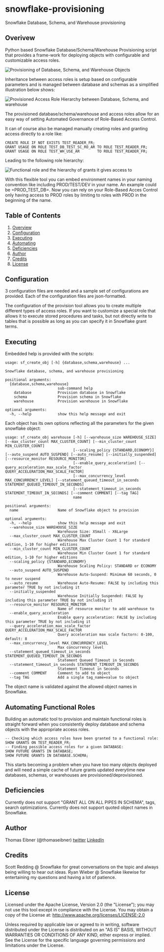 # snowflake-provisioning

Snowflake Database, Schema, and Warehouse provisioning

## Overivew

Python based Snowflake Database/Schema/Warehouse Provisioning script that provides a frame-work for deploying objects with configurable and customizable access roles.

<img src="images/Diagram1.png" alt="Provisioning of Database, Schema, and Warehouse Objects" title="Provisioning Objects" /> 

Inheritance between access roles is setup based on configurable parameters and is managed between database and schemas as a simplified illustration below shows:

<img src="images/Diagram2.png" alt="Provisioned Access Role Hierarchy between Database, Schema, and warehouse" title="Access Role Hierarchy" />

The provisioned database/schema/warehouse and access roles allow for an easy way of setting Automated Governance of Role-Based Access Control.

It can of course also be managed manually creating roles and granting access directly to a role like:

```
CREATE ROLE IF NOT EXISTS TEST_READER_FR;
GRANT USAGE ON ROLE TEST_DB_TEST_SC_RO_AR TO ROLE TEST_READER_FR;
GRANT USAGE ON ROLE TEST_WH_USE_AR        TO ROLE TEST_READER_FR;
```

Leading to the following role hierarchy:

<img src="images/Diagram3.png" alt="Functional role and the hierarchy of grants it gives access to" title="Functional role hierarchy" />

With this flexible tool you can embed environment names in your naming convention like including PROD/TEST/DEV in your name. An example could be =PROD_TEST_DB=. Now you can rely on your Role-Based Acces Control only having access to PROD roles by limiting to roles with PROD in the beginning of the name.

## Table of Contents

1. [Overview](#overview)
1. [Configuration](#configuration)
1. [Executing](#executing)
1. [Automating](#automating_functional_roles)
1. [Deficiencies](#deficiencies)
1. [Author](#author)
1. [Credits](#credits)
1. [License](#license)

## Configuration

3 configuration files are needed and a sample set of configurations are provided. Each of the configuration files are json-formatted. 

The configuration of the provision tool allows you to create multiple different types of access roles. If you want to customize a special role that allows it to execute stored procedures and tasks, but not directly write to tables that is possible as long as you can specify it in Snowflake grant terms. 

## Executing

Embedded help is provided with the scripts:

```$ ./sf_create_obj --help
usage: sf_create_obj [-h] {database,schema,warehouse} ...

Snowflake database, schema, and warehouse provisioning

positional arguments:
  {database,schema,warehouse}
                        sub-command help
    database            Provision database in Snowflake
    schema              Provision schema in Snowflake
    warehouse           Provision warehouse in Snowflake

optional arguments:
  -h, --help            show this help message and exit
```

Each object has its own options reflecting all the parameters for the given snowflake object:

```$ ./sf_create_obj warehouse --help
usage: sf_create_obj warehouse [-h] [--warehouse_size WAREHOUSE_SIZE] [--max_cluster_count MAX_CLUSTER_COUNT] [--min_cluster_count MIN_CLUSTER_COUNT]
                               [--scaling_policy {STANDARD,ECONOMY}] [--auto_suspend AUTO_SUSPEND] [--auto_resume] [--initially_suspended] [--resource_monitor RESOURCE_MONITOR]
                               [--enable_query_acceleration] [--query_acceleration_max_scale_factor QUERY_ACCELERATION_MAX_SCALE_FACTOR]
                               [--max_concurrency_level MAX_CONCURRENCY_LEVEL] [--statement_queued_timeout_in_seconds STATEMENT_QUEUED_TIMEOUT_IN_SECONDS]
                               [--statement_timeout_in_seconds STATEMENT_TIMEOUT_IN_SECONDS] [--comment COMMENT] [--tag TAG]
                               name

positional arguments:
  name                  Name of Snowflake object to provision

optional arguments:
  -h, --help            show this help message and exit
  --warehouse_size WAREHOUSE_SIZE
                        Warehouse Size: XSmall - X6Large
  --max_cluster_count MAX_CLUSTER_COUNT
                        Warehouse Max Cluster Count 1 for standard edition, 1-10 for higher editions
  --min_cluster_count MIN_CLUSTER_COUNT
                        Warehouse Min Cluster Count 1 for standard edition, 1-10 for higher editions
  --scaling_policy {STANDARD,ECONOMY}
                        Warehouse Scaling Policy: STANDARD or ECONOMY
  --auto_suspend AUTO_SUSPEND
                        Warehouse Auto-Suspend: Minimum 60 seconds, 0 to never suspend
  --auto_resume         Warehouse Auto-Resume: FALSE by including this parameter TRUE by not including it
  --initially_suspended
                        Warehouse Initially Suspended: FALSE by including this parameter TRUE by not including it
  --resource_monitor RESOURCE_MONITOR
                        Name of resource monitor to add warehouse to
  --enable_query_acceleration
                        Enable query acceleration: FALSE by including this parameter TRUE by not including it
  --query_acceleration_max_scale_factor QUERY_ACCELERATION_MAX_SCALE_FACTOR
                        Query acceleration max scale factorn: 0-100, default: 8
  --max_concurrency_level MAX_CONCURRENCY_LEVEL
                        Max concurrency level
  --statement_queued_timeout_in_seconds STATEMENT_QUEUED_TIMEOUT_IN_SECONDS
                        Statement Queued Timeout in Seconds
  --statement_timeout_in_seconds STATEMENT_TIMEOUT_IN_SECONDS
                        Statement Timeout in Seconds
  --comment COMMENT     Comment to add to object
  --tag TAG             Add a single tag_name=value to object
```
The object name is validated against the allowed object names in Snowflake. 

## Automating Functional Roles

Building an automatic tool to provision and maintain functional roles is straight forward when you consistently deploy database and schema objects with the appropriate access roles.

```
-- Checking which access roles have been granted to a functional role:
SHOW GRANTS ON TEST_READER_FR;
-- Finding possible access roles for a given DATABASE:
SHOW FUTURE GRANTS IN DATABASE;
SHOW FUTURE GRANTS IN DATABASE.SCHEMA;
```
This starts becoming a problem when you have too many objects deployed and will need a simple cache of future grants updated everytime new databases, schemas, or warehouses are provisioned/deprovisioned.

## Deficiencies 

Currently does not support "GRANT ALL ON ALL PIPES IN SCHEMA", tags, search optimizations.
Currently does not support quoted object names in Snowflake. 

## Author

Thomas Eibner (@thomaseibner) [twitter](http://twitter.com/thomaseibner) [LinkedIn](https://www.linkedin.com/in/thomaseibner/)

## Credits

Scott Redding @ Snowflake for great conversations on the topic and always being willing to hear out ideas. 
Ryan Wieber @ Snowflake likewise for entertaining my questions and having a lot of patience. 

## License

Licensed under the Apache License, Version 2.0 (the "License"); you may not use this tool except in compliance with the License. You may obtain a copy of the License at: http://www.apache.org/licenses/LICENSE-2.0

Unless required by applicable law or agreed to in writing, software distributed under the License is distributed on an "AS IS" BASIS, WITHOUT WARRANTIES OR CONDITIONS OF ANY KIND, either express or implied. See the License for the specific language governing permissions and limitations under the License.
